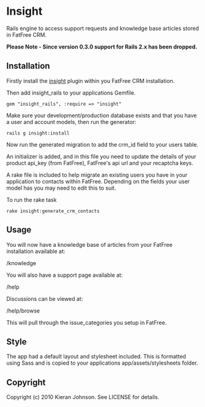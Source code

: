 # Insight

Rails engine to access support requests and knowledge base articles stored in FatFree CRM. 

**Please Note - Since version 0.3.0 support for Rails 2.x has been dropped.**

## Installation

Firstly install the [insight](https://github.com/kieranj/insight "Insight") plugin within you FatFree CRM installation.

Then add insight_rails to your applications Gemfile.

    gem "insight_rails", :require => "insight"
    
Make sure your development/production database exists and that you have a user and account models, then run the generator:
  
    rails g insight:install
    
Now run the generated migration to add the crm_id field to your users table. 

An initializer is added, and in this file you need to update the details of your product api_key (from FatFree), FatFree's api url and your recaptcha keys.

A rake file is included to help migrate an existing users you have in your application to contacts within FatFree. Depending on the fields your user model has you may need to edit this to suit.

To run the rake task

    rake insight:generate_crm_contacts

## Usage

You will now have a knowledge base of articles from your FatFree installation available at:

/knowledge

You will also have a support page available at:

/help

Discussions can be viewed at:

/help/browse

This will pull through the issue_categories you setup in FatFree.

## Style

The app had a default layout and stylesheet included. This is formatted using Sass and is copied to your applications app/assets/stylesheets folder.
    
## Copyright

Copyright (c) 2010 Kieran Johnson. See LICENSE for details.